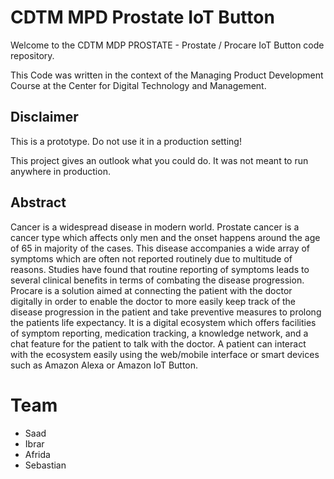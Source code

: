 # CDTM MPD Prostate IoT Button

Welcome to the CDTM MDP PROSTATE - Prostate / Procare IoT Button code repository.

This Code was written in the context of 
the Managing Product Development Course 
at the Center for Digital Technology and Management. 

## Disclaimer
This is a prototype. Do not use it in a production setting!

This project gives an outlook what you could do. 
It was not meant to run anywhere in production.

## Abstract 
Cancer is a widespread disease in modern world. 
Prostate cancer is a cancer type which affects only men and the onset happens around the age of 65 in majority of the cases. 
This disease accompanies a wide array of symptoms which are often not reported routinely due to multitude of reasons. 
Studies have found that routine reporting of symptoms leads to several clinical benefits in terms of combating the disease progression. 
Procare is a solution aimed at connecting the patient with the doctor digitally in order to enable the doctor to more easily keep track of the disease progression in the patient and take preventive measures to prolong the patients life expectancy. 
It is a digital ecosystem which offers facilities of symptom reporting, medication tracking, a knowledge network, and a chat feature for the patient to talk with the doctor. 
A patient can interact with the ecosystem easily using the web/mobile interface or smart devices such as Amazon Alexa or Amazon IoT Button.

# Team
* Saad
* Ibrar
* Afrida
* Sebastian